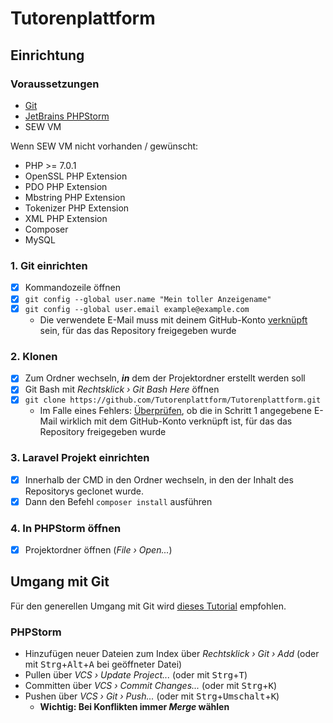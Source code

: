 # Tutorenplattform

## Einrichtung

### Voraussetzungen

- [Git](https://git-scm.com/)
- [JetBrains PHPStorm](https://www.jetbrains.com/phpstorm/download/)
- SEW VM

Wenn SEW VM nicht vorhanden / gewünscht:
* PHP >= 7.0.1
* OpenSSL PHP Extension
* PDO PHP Extension
* Mbstring PHP Extension
* Tokenizer PHP Extension
* XML PHP Extension
* Composer
* MySQL

### 1. Git einrichten

- [x] Kommandozeile öffnen
- [x] ```git config --global user.name "Mein toller Anzeigename"```
- [x] ```git config --global user.email example@example.com```
  - Die verwendete E-Mail muss mit deinem GitHub-Konto [verknüpft](https://github.com/settings/emails) sein, für das das Repository freigegeben wurde

### 2. Klonen

- [x] Zum Ordner wechseln, **_in_** dem der Projektordner erstellt werden soll
- [x] Git Bash mit *Rechtsklick › Git Bash Here* öffnen
- [x] ```git clone https://github.com/Tutorenplattform/Tutorenplattform.git```
  - Im Falle eines Fehlers: [Überprüfen](https://github.com/settings/emails), ob die in Schritt 1 angegebene E-Mail wirklich mit dem GitHub-Konto verknüpft ist, für das das Repository freigegeben wurde

### 3. Laravel Projekt einrichten

- [x] Innerhalb der CMD in den Ordner wechseln, in den der Inhalt des Repositorys geclonet wurde.
- [x] Dann den Befehl ```composer install``` ausführen

### 4. In PHPStorm öffnen

- [x] Projektordner öffnen (*File › Open...*)

## Umgang mit Git

Für den generellen Umgang mit Git wird [dieses Tutorial](https://rogerdudler.github.io/git-guide/index.de.html) empfohlen.

### PHPStorm

- Hinzufügen neuer Dateien zum Index über *Rechtsklick › Git › Add* (oder mit <kbd>Strg</kbd>+<kbd>Alt</kbd>+<kbd>A</kbd> bei geöffneter Datei)
- Pullen über *VCS › Update Project...* (oder mit <kbd>Strg</kbd>+<kbd>T</kbd>)
- Committen über *VCS › Commit Changes...* (oder mit <kbd>Strg</kbd>+<kbd>K</kbd>)
- Pushen über *VCS › Git › Push...* (oder mit <kbd>Strg</kbd>+<kbd>Umschalt</kbd>+<kbd>K</kbd>)
  - **Wichtig: Bei Konflikten immer _Merge_ wählen**
